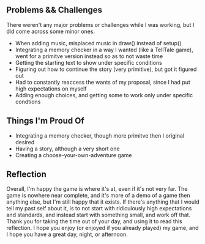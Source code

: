 ## Problems && Challenges
There weren't any major problems or challenges while I was working, but I did come across some minor ones.

  - When adding music, misplaced music in draw() instead of setup()
  - Integrating a memory checker in a way I wanted (like a TellTale game), went for a primitve version instead so as to not waste time
  - Getting the starting text to show under specific conditions
  - Figuring out how to continue the story (very primitive), but got it figured out
  - Had to constantly reaccess the wants of my proposal, since I had put high expectations on myself
  - Adding enough choices, and getting some to work only under specific condtions

## Things I'm Proud Of
 - Integrating a memory checker, though more primitve then I original desired
 - Having a story, although a very short one
 - Creating a choose-your-own-adventure game

## Reflection
Overall, I'm happy the game is where it's at, even if it's not very far. 
The game is nowhere near complete, and it's more of a demo of a game then anything else, but I'm still happy that it exists.
If there's anything that I would tell my past self about it, is to not start with ridiculously high expectations and standards, and instead start with something small, and work off that.
Thank you for taking the time out of your day, and using it to read this reflection. I hope you enjoy (or enjoyed if you already played) my game, and I hope you have a great day, night, or afternoon.
